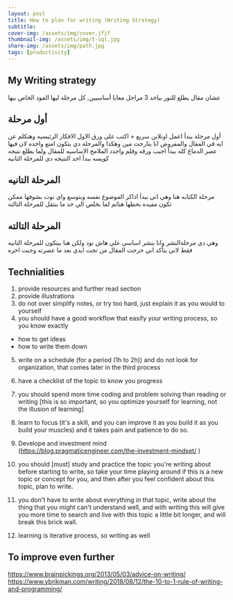 ```yaml
---
layout: post
title: How to plan for writing (Writing Strategy)
subtitle: 
cover-img: /assets/img/cover.jfif
thumbnail-img: /assets/img/t-sql.jpg
share-img: /assets/img/path.jpg
tags: [productivity]
---
```



## My Writing strategy

عشان مقال يطلع للنور بياخد 3 مراحل معايا أساسيين, كل مرحلة ليها المود الخاص بيها

## أول مرحلة

أول مرحلة ببدأ اعمل اوتلاين سريع + اكتب علي ورق الاول الافكار الرئيسيه وهتكلم عن ايه في المقال والمفروض انا بتارجت مين وهكذا
والمرحلة دي بتكون امتع واخده لان فيها عصر الدماغ كله
ببدأ اجيب ورقه وقلم واحدد الملامح الاساسيه للمقال
ولما بطلع نتيجه كويسه
ببدأ اخد النتيجه دي للمرحلة التانيه

## المرحلة التانيه

مرحلة الكتابه هنا وهي اني ببدأ اذاكر الموضوع نفسه وبتوسع واي نوت بشوفها ممكن تكون مفيده بحطها هناثم لما بخلص الي حد ما بنتقل للمرحلة التالته

## المرحلة التالته

وهي دي مرحلةالنشر وانا بنشر اساسي علي هاش نود ولكن هنا بيتكون للمرحلة التانيه فقط
لاني بتأكد اني خرجت المقال من تجت ايدي بعد ما عصرته وجبت اخره

## Technialities

1. provide resources and further read section
2. provide illustrations
3. do not over simplify notes, or try too hard, just explain it as you would to yourself
4. you should have a good workflow that easify your writing process, so you know exactly

- how to get ideas
- how to write them down

5. write on a schedule (for a period (1h to 2h)) and do not look for organization, that comes later in the third process
6. have a checklist of the topic to know you progress
7. you should spend more time coding and problem solving than reading or writing [this is so important, so you optimize yourself for learning, not the illusion of learning]

8. learn to focus (it's a skill, and you can improve it as you build it as you build your muscles) and it takes pain and patience to do so.

9. Develope and investment mind (<https://blog.pragmaticengineer.com/the-investment-mindset/>
)
10. you should [must] study and practice the topic you're writing about before starting to write, so take your time playing around if this is a new topic or concept for you, and then after you feel confident about this topic, plan to write.
11. you don't have to write about everything in that topic, write about the thing that you might can't understand well, and with writing this will give you more time to search and live with this topic a little bit longer, and will break this brick wall.
12. learning is iterative process, so writing as well

## To improve even further

<https://www.brainpickings.org/2013/05/03/advice-on-writing/>
<https://www.ybrikman.com/writing/2018/08/12/the-10-to-1-rule-of-writing-and-programming/>
